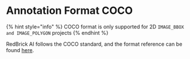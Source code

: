 # Annotation Format COCO

{% hint style="info" %}
COCO format is only supported for 2D `IMAGE_BBOX and IMAGE_POLYGON` projects
{% endhint %}

RedBrick AI follows the COCO standard, and the format reference can be found [here](https://cocodataset.org/#format-data).&#x20;
